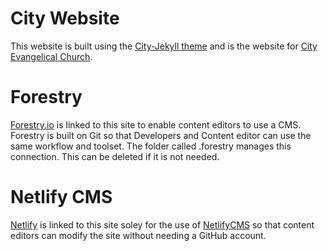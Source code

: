 # City Website
This website is built using the [City-Jekyll theme](https://github.com/woodcock3/city-jekyll) and is the website for [City Evangelical Church](https://cecleeds.co.uk/).

# Forestry

[Forestry.io](https://forestry.io/) is linked to this site to enable content editors to use a CMS. Forestry is built on Git so that Developers and Content editor can use the same workflow and toolset. The folder called .forestry manages this connection. This can be deleted if it is not needed.

# Netlify CMS
[Netlify](https://www.netlify.com) is linked to this site soley for the use of [NetlifyCMS](https://www.netlifycms.org) so that content editors can modify the site without needing a GitHub account.
